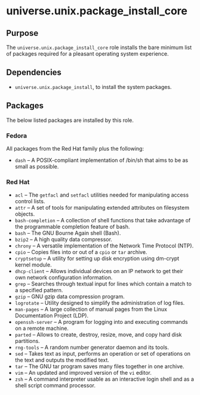 <!-- roles/package_install_core/README.md
  -- ====================================
  --
  -- Copying
  -- -------
  --
  -- Copyright (c) 2023 universe.unix authors and contributors.
  --
  -- This file is part of the *universe.unix* project.
  --
  -- *universe.unix* is a free software project. You can redistribute it and/or
  -- modify it following the terms of the MIT License.
  --
  -- This software project is distributed *as is*, WITHOUT WARRANTY OF ANY KIND;
  -- including but not limited to the WARRANTIES OF MERCHANTABILITY, FITNESS FOR
  -- A PARTICULAR PURPOSE and NONINFRINGEMENT.
  --
  -- You should have received a copy of the MIT License along with
  -- *universe.unix*. If not, see <http://opensource.org/licenses/MIT>.
  -->

universe.unix.package_install_core
==================================

Purpose
-------

The `universe.unix.package_install_core` role installs the bare minimum list of
packages required for a pleasant operating system experience.

Dependencies
------------

- `universe.unix.package_install`, to install the system packages.

Packages
--------

The below listed packages are installed by this role.

### Fedora

All packages from the Red Hat family plus the following:

- `dash` – A POSIX-compliant implementation of /bin/sh that aims to be as small
  as possible.

### Red Hat

- `acl` – The `getfacl` and `setfacl` utilities needed for manipulating access
  control lists.
- `attr` – A set of tools for manipulating extended attributes on filesystem
  objects.
- `bash-completion` – A collection of shell functions that take advantage of the
  programmable completion feature of bash.
- `bash` – The GNU Bourne Again shell (Bash).
- `bzip2` – A high quality data compressor.
- `chrony` – A versatile implementation of the Network Time Protocol (NTP).
- `cpio` – Copies files into or out of a `cpio` or `tar` archive.
- `cryptsetup` – A utility for setting up disk encryption using dm-crypt kernel
  module.
- `dhcp-client` – Allows individual devices on an IP network to get their own
  network configuration information.
- `grep` – Searches through textual input for lines which contain a match to a
  specified pattern.
- `gzip` – GNU gzip data compression program.
- `logrotate` – Utility designed to simplify the administration of log files.
- `man-pages` – A large collection of manual pages from the Linux Documentation
  Project (LDP).
- `openssh-server` – A program for logging into and executing commands on a
  remote machine.
- `parted` – Allows to create, destroy, resize, move, and copy hard disk
  partitions.
- `rng-tools` – A random number generator daemon and its tools.
- `sed` – Takes text as input, performs an operation or set of operations on
  the text and outputs the modified text.
- `tar` – The GNU tar program saves many files together in one archive.
- `vim` – An updated and improved version of the `vi` editor.
- `zsh` – A command interpreter usable as an interactive login shell and as a
  shell script command processor.
